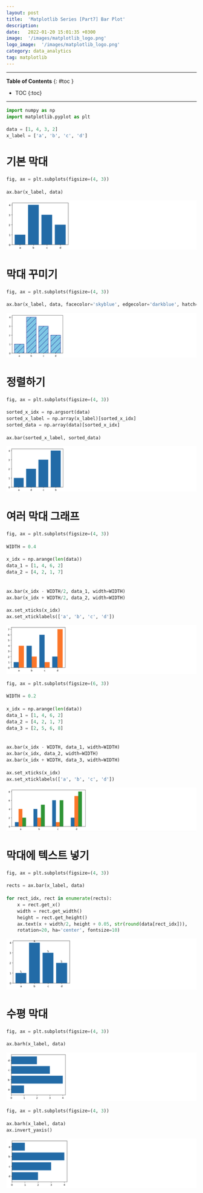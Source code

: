 ```yaml
---
layout: post
title:  'Matplotlib Series [Part7] Bar Plot'
description: 
date:   2022-01-20 15:01:35 +0300
image:  '/images/matplotlib_logo.png'
logo_image:  '/images/matplotlib_logo.png'
category: data_analytics
tag: matplotlib
---
```

---
**Table of Contents**
{: #toc }
*  TOC
{:toc}

--- 


```py
import numpy as np
import matplotlib.pyplot as plt

data = [1, 4, 3, 2]
x_label = ['a', 'b', 'c', 'd']
```

# 기본 막대


```py
fig, ax = plt.subplots(figsize=(4, 3))

ax.bar(x_label, data)
```

![](/images/matplot_19.png)

# 막대 꾸미기

```py
fig, ax = plt.subplots(figsize=(4, 3))

ax.bar(x_label, data, facecolor='skyblue', edgecolor='darkblue', hatch='/')
```

![](/images/matplot_20.png)


# 정렬하기

```py
fig, ax = plt.subplots(figsize=(4, 3))

sorted_x_idx = np.argsort(data)
sorted_x_label = np.array(x_label)[sorted_x_idx]
sorted_data = np.array(data)[sorted_x_idx]

ax.bar(sorted_x_label, sorted_data)
```

![](/images/matplot_21.png)

# 여러 막대 그래프

```py
fig, ax = plt.subplots(figsize=(4, 3))

WIDTH = 0.4

x_idx = np.arange(len(data))
data_1 = [1, 4, 6, 2]
data_2 = [4, 2, 1, 7]


ax.bar(x_idx - WIDTH/2, data_1, width=WIDTH)
ax.bar(x_idx + WIDTH/2, data_2, width=WIDTH)

ax.set_xticks(x_idx)
ax.set_xticklabels(['a', 'b', 'c', 'd'])
```

![](/images/matplot_22.png)

```py
fig, ax = plt.subplots(figsize=(6, 3))

WIDTH = 0.2

x_idx = np.arange(len(data))
data_1 = [1, 4, 6, 2]
data_2 = [4, 2, 1, 7]
data_3 = [2, 5, 6, 8]


ax.bar(x_idx - WIDTH, data_1, width=WIDTH)
ax.bar(x_idx, data_2, width=WIDTH)
ax.bar(x_idx + WIDTH, data_3, width=WIDTH)

ax.set_xticks(x_idx)
ax.set_xticklabels(['a', 'b', 'c', 'd'])
```

![](/images/matplot_25.png)

# 막대에 텍스트 넣기

```py
fig, ax = plt.subplots(figsize=(4, 3))

rects = ax.bar(x_label, data)

for rect_idx, rect in enumerate(rects):
    x = rect.get_x()
    width = rect.get_width()
    height = rect.get_height()
    ax.text(x + width/2, height + 0.05, str(round(data[rect_idx])),
    rotation=20, ha='center', fontsize=10)
```

![](/images/matplot_23.png)



# 수평 막대

```py
fig, ax = plt.subplots(figsize=(4, 3))

ax.barh(x_label, data)
```

![](/images/matplot_24.png)

```py
fig, ax = plt.subplots(figsize=(4, 3))

ax.barh(x_label, data)
ax.invert_yaxis()
```

![](/images/matplot_26.png)








